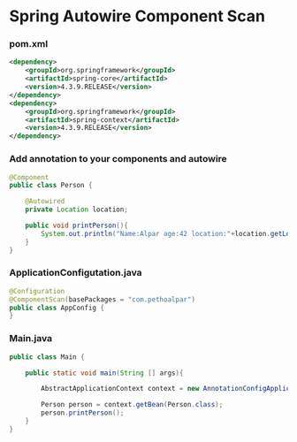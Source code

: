 <h1>Spring Autowire Component Scan</h1>

<h3>pom.xml</h3>

```xml
<dependency>
    <groupId>org.springframework</groupId>
    <artifactId>spring-core</artifactId>
    <version>4.3.9.RELEASE</version>
</dependency>
<dependency>
    <groupId>org.springframework</groupId>
    <artifactId>spring-context</artifactId>
    <version>4.3.9.RELEASE</version>
</dependency>
``` 

<h3>Add annotation to your components and autowire</h3>

```java
@Component
public class Person {

    @Autowired
    private Location location;

    public void printPerson(){
        System.out.println("Name:Alpar age:42 location:"+location.getLocation());
    }
}
```

<h3>ApplicationConfigutation.java</h3>

```java
@Configuration
@ComponentScan(basePackages = "com.pethoalpar")
public class AppConfig {
}
```

<h3>Main.java</h3>

```java
public class Main {

    public static void main(String [] args){

        AbstractApplicationContext context = new AnnotationConfigApplicationContext(AppConfig.class);

        Person person = context.getBean(Person.class);
        person.printPerson();
    }
}
```
